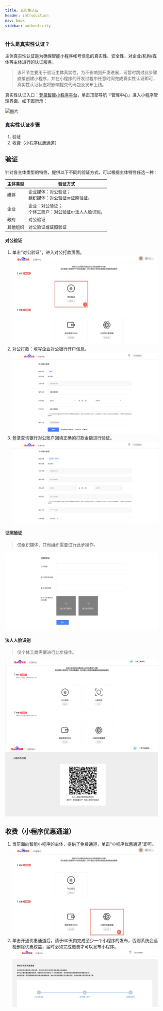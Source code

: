 ```yaml
---
title: 真实性认证
header: introduction
nav: book
sidebar: authenticity
---
```




### 什么是真实性认证？
主体真实性认证是为确保智能小程序帐号信息的真实性、安全性，对企业/机构/媒体等主体进行的认证服务。

> 该环节主要用于验证主体真实性，为不影响到开发进展，可暂时跳过此步骤直接创建小程序，并在小程序的开发过程中任意时间完成真实性认证即可，真实性认证状态将影响提交代码包及发布上线。

真实性认证入口：[登录智能小程序平台](https://smartprogram.baidu.com/developer/index.html)，单击顶部导航『管理中心』进入小程序管理界面，如下图所示：


![图片](../../img/introduction/register/图1.png)

### 真实性认证步骤
1. 验证
2. 收费（小程序优惠通道）


## 验证
针对各主体类型的特性，提供以下不同的验证方式，可以根据主体特性任选一种：


|主体类型|验证方式|
|---|---|
|媒体|企业媒体：对公验证；<br>组织媒体：对公验证or证照验证。|
|企业|企业：对公验证；<br>个体工商户：对公验证or法人人脸识别。|
|政府|对公验证|
|其他组织|对公验证或证照验证|


#### 对公验证

1. 单击“对公验证”，进入对公打款页面。
![图片](../../img/introduction/register/p10.png)
2. 对公打款：填写企业对公银行开户信息。 
![图片](../../img/introduction/register/p11.png)
3. 登录查询银行对公账户回填正确的打款金额进行验证。   
![图片](../../img/introduction/register/p12.png)

#### 证照验证

> 仅组织媒体、其他组织需要进行此步操作。

![图片](../../img/introduction/register/2.jpg)

#### 法人人脸识别

> 仅个体工商需要进行此步操作。

![图片](../../img/introduction/register/111.png)
![图片](../../img/introduction/register/222.png)

## 收费（小程序优惠通道）

1. 当前面向智能小程序的主体，提供了免费通道，单击“小程序优惠通道”即可。
![图片](../../img/introduction/register/p13.png)
2. 单击开通优惠通道后，请于60天内完成至少一个小程序的发布，否则系统会巡检删除优惠权益，届时必须完成缴费才可以发布小程序。
![图片](../../img/introduction/register/p14.png)


 




